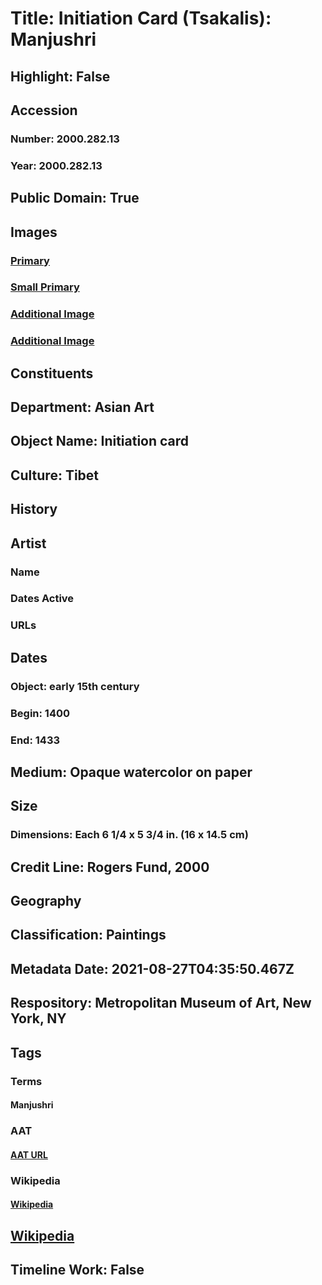 # Title: Initiation Card (Tsakalis): Manjushri
## Highlight: False
## Accession
### Number: 2000.282.13
### Year: 2000.282.13
## Public Domain: True
## Images
### [Primary](https://images.metmuseum.org/CRDImages/as/original/DP339979.jpg)
### [Small Primary](https://images.metmuseum.org/CRDImages/as/web-large/DP339979.jpg)
### [Additional Image](https://images.metmuseum.org/CRDImages/as/original/DP339989.jpg)
### [Additional Image](https://images.metmuseum.org/CRDImages/as/original/DP338611.jpg)
## Constituents
## Department: Asian Art
## Object Name: Initiation card
## Culture: Tibet
## History
## Artist
### Name
### Dates Active
### URLs
## Dates
### Object: early 15th century
### Begin: 1400
### End: 1433
## Medium: Opaque watercolor on paper
## Size
### Dimensions: Each 6 1/4 x 5 3/4 in. (16 x 14.5 cm)
## Credit Line: Rogers Fund, 2000
## Geography
## Classification: Paintings
## Metadata Date: 2021-08-27T04:35:50.467Z
## Respository: Metropolitan Museum of Art, New York, NY
## Tags
### Terms
#### Manjushri
### AAT
#### [AAT URL](http://vocab.getty.edu/page/ia/901000407)
### Wikipedia
#### [Wikipedia]()
## [Wikipedia](https://www.wikidata.org/wiki/Q78720417)
## Timeline Work: False
